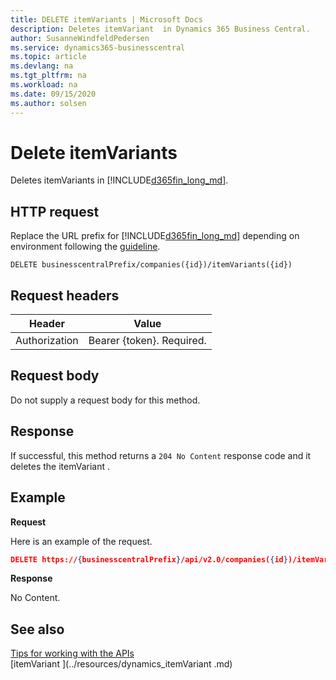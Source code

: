 ```yaml
---
title: DELETE itemVariants | Microsoft Docs
description: Deletes itemVariant  in Dynamics 365 Business Central.
author: SusanneWindfeldPedersen
ms.service: dynamics365-businesscentral
ms.topic: article
ms.devlang: na
ms.tgt_pltfrm: na
ms.workload: na
ms.date: 09/15/2020
ms.author: solsen
---
```


# Delete itemVariants
Deletes itemVariants in [!INCLUDE[d365fin_long_md](../../includes/d365fin_long_md.md)].

## HTTP request
Replace the URL prefix for [!INCLUDE[d365fin_long_md](../../includes/d365fin_long_md.md)] depending on environment following the [guideline](../../v2.0/endpoints-apis-for-dynamics.md).
```
DELETE businesscentralPrefix/companies({id})/itemVariants({id})
```

## Request headers

|Header         |Value                     |
|---------------|--------------------------|
|Authorization  |Bearer {token}. Required. |

## Request body
Do not supply a request body for this method.

## Response
If successful, this method returns a ```204 No Content``` response code and it deletes the itemVariant .

## Example

**Request**

Here is an example of the request.

```json
DELETE https://{businesscentralPrefix}/api/v2.0/companies({id})/itemVariants({id})
```

**Response** 

No Content.



## See also
[Tips for working with the APIs](/dynamics365/business-central/dev-itpro/developer/devenv-connect-apps-tips)  
[itemVariant ](../resources/dynamics_itemVariant .md)  
<!--links-->
